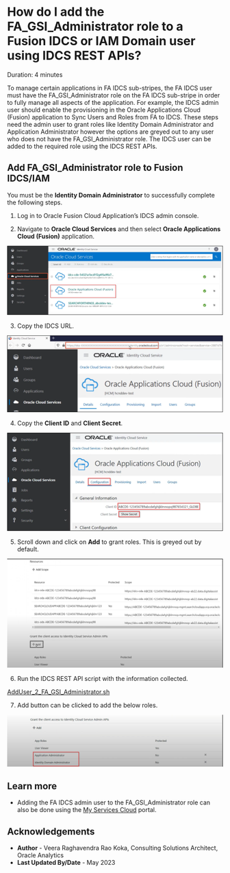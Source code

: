 # How do I add the FA\_GSI\_Administrator role to a Fusion IDCS or IAM Domain user using IDCS REST APIs?

Duration: 4 minutes

To manage certain applications in FA IDCS sub-stripes, the FA IDCS user must have the FA_GSI_Administrator role on the FA IDCS sub-stripe in order to fully manage all aspects of the application. For example, the IDCS admin user should enable the provisioning in the Oracle Applications Cloud (Fusion) application to Sync Users and Roles from FA to IDCS. These steps need the admin user to grant roles like Identity Domain Administrator and Application Administrator however the options are greyed out to any user who does not have the FA_GSI_Administrator role. The IDCS user can be added to the required role using the IDCS REST APIs.

## Add FA\_GSI\_Administrator role to Fusion IDCS/IAM

You must be the **Identity Domain Administrator** to successfully complete the following steps.

1. Log in to Oracle Fusion Cloud Application’s IDCS admin console.

2. Navigate to **Oracle Cloud Services** and then select **Oracle Applications Cloud (Fusion)** application.

  ![Open Oracle Applications Cloud (Fusion)](images/open-oracle-apps-cloud.png)

3. Copy the IDCS URL.

  ![IDCS Url](images/copy-idcs-url.png)

4. Copy the **Client ID** and **Client Secret**.

  ![Client ID and Secret Details](images/client-id-secret-details.png)

5. Scroll down and click on **Add** to grant roles. This is greyed out by default.

  ![Options greyed out](images/add-roles.png)

6. Run the IDCS REST API script with the information collected.

  [AddUser_2_FA_GSI_Administrator.sh](https://objectstorage.us-phoenix-1.oraclecloud.com/p/7THAOpuamL29E85kxCGZ-xZAXXNR9Cuu255L8V_790-o_w0l5thqNwUhAfdUlhRk/n/idbwmyplhk4t/b/LiveLabsFiles/o/AddUser_2_FA_GSI_Administrator.sh)

7. Add button can be clicked to add the below roles.

  ![Add roles](images/add-button.png)

## Learn more
* Adding the FA IDCS admin user to the FA\_GSI\_Administrator role can also be done using the [My Services Cloud](https://docs.oracle.com/en/cloud/saas/applications-common/22d/fagda/how-to-add-fa-gsi-administrator-role-to-a-user.html) portal.

## Acknowledgements
* **Author** - Veera Raghavendra Rao Koka, Consulting Solutions Architect, Oracle Analytics
* **Last Updated By/Date** - May 2023
